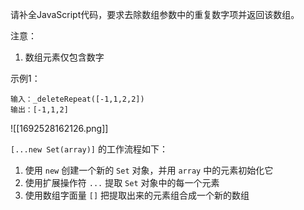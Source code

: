 请补全JavaScript代码，要求去除数组参数中的重复数字项并返回该数组。  

注意：  
1. 数组元素仅包含数字

示例1：

```
输入：_deleteRepeat([-1,1,2,2])
输出：[-1,1,2]
```


![[1692528162126.png]]

`[...new Set(array)]` 的工作流程如下：

1. 使用 `new` 创建一个新的 `Set` 对象，并用 `array` 中的元素初始化它
2. 使用扩展操作符 `...` 提取 `Set` 对象中的每一个元素
3. 使用数组字面量 `[]` 把提取出来的元素组合成一个新的数组